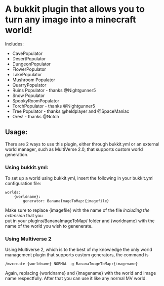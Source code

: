 # A bukkit plugin that allows you to turn any image into a minecraft world!  

Includes:  

 *	CavePopulator  
 *	DesertPopulator  
 *	DungeonPopulator  
 *	FlowerPopulator  
 *	LakePopulator  
 *	Mushroom Populator  
 *	QuarryPopulator  
 *	Ruins Populator - thanks @Nightgunner5  
 *	Snow Populator  
 *	SpookyRoomPopulator  
 *	TorchPopulator - thanks @Nightgunner5  
 *	Tree Populator - thanks @heldplayer and @SpaceManiac  
 *	Ores! - thanks @Notch  

## Usage:

There are 2 ways to use this plugin, either through bukkit.yml or an external world manager, such as MultiVerse 2.0, that supports custom world generation.  

### Using bukkit.yml:
 
To set up a world using bukkit.yml, insert the following in your bukkit.yml configuration file:  

	worlds:
		{worldname}:
			generator: BananaImageToMap:{imagefile}

Make sure to replace {imagefile} with the name of the file *including the extension* that you  
put in your plugins/BananaImageToMap/ folder and {worldname} with the name of the world you wish to genenerate.  

### Using Multiverse 2

Using Multiverse 2, which is to the best of my knowledge the only world management plugin that supports custom generators, the command is  

	/mvcreate {worldname} NORMAL -g BananaImageToMap:{imagename}

Again, replacing {worldname} and {imagename} with the world and image name respectfully. After that you can use it like any normal MV world.
